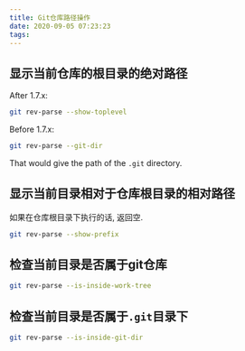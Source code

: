 ```yaml
---
title: Git仓库路径操作
date: 2020-09-05 07:23:23
tags:
---
```


## 显示当前仓库的根目录的绝对路径

After 1.7.x:
<!--more-->
```bash
git rev-parse --show-toplevel
```

Before 1.7.x:

```bash
git rev-parse --git-dir
```

That would give the path of the `.git` directory.

## 显示当前目录相对于仓库根目录的相对路径

如果在仓库根目录下执行的话, 返回空.

```bash
git rev-parse --show-prefix
```

## 检查当前目录是否属于git仓库

```bash
git rev-parse --is-inside-work-tree
```

## 检查当前目录是否属于`.git`目录下

```bash
git rev-parse --is-inside-git-dir
```
